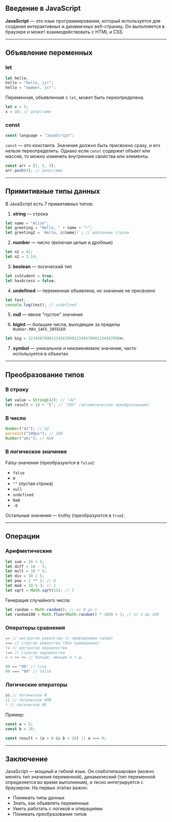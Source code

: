 
## Введение в JavaScript

**JavaScript** — это язык программирования, который используется для создания интерактивных и динамичных веб-страниц. Он выполняется в браузере и может взаимодействовать с HTML и CSS.

___

## Объявление переменных

### let

``` js
let hello;
hello = "hello, js!";
hello = "привет, js!";
```

Переменная, объявленная с `let`, может быть переопределена.

``` js
let x = 5;
x = 10; // допустимо
```

### const

``` js
const language = "JavaScript";
```

`const` — это константа. Значение должно быть присвоено сразу, и его нельзя переопределить. Однако если `const` содержит объект или массив, то можно изменять внутренние свойства или элементы.

``` js
const arr = [1, 2, 3];
arr.push(4); // допустимо
```

___

## Примитивные типы данных

В JavaScript есть 7 примитивных типов:

1.  **string** — строка

``` js
let name = "Alice";
let greeting = "Hello, " + name + "!";
let greeting2 = `Hello, ${name}!`; // шаблонные строки
```

2.  **number** — число (включая целые и дробные)

``` js
let n1 = 42;
let n2 = 3.14;
```

3.  **boolean** — логический тип

``` js
let isStudent = true;
let hasAccess = false;
```

4.  **undefined** — переменная объявлена, но значение не присвоено

``` js
let test;
console.log(test); // undefined
```

5.  **null** — явное "пустое" значение

6.  **bigint** — большие числа, выходящие за пределы `Number.MAX_SAFE_INTEGER`

``` js
let big = 1234567890123456789012345678901234567890n;
```

7.  **symbol** — уникальное и неизменяемое значение, часто используется в объектах

___

## Преобразование типов

### В строку

``` js
let value = String(42); // "42"
let result = 10 + "5"; // "105" (автоматическое преобразование)
```

### В число

``` js
Number("42"); // 42
parseInt("100px"); // 100
Number("abc"); // NaN
```

### В логическое значение

Falsy-значения (преобразуются в `false`):

-   `false`
-   `0`
-   `""` (пустая строка)
-   `null`
-   `undefined`
-   `NaN`
-   `-0`

Остальные значения — truthy (преобразуются в `true`).

___

## Операции

### Арифметические

``` js
let sum = 10 + 5;
let diff = 10 - 5;
let mult = 10 * 5;
let div = 10 / 5;
let pow = 2 ** 3; // 8
let mod = 10 % 3; // 1
let sqrt = Math.sqrt(25); // 5
```

Генерация случайного числа:

``` js
let random = Math.random(); // от 0 до 1
let random100 = Math.floor(Math.random() * 100) + 1; // от 1 до 100
```

### Операторы сравнения

``` js
== // нестрогое равенство (с приведением типов)
=== // строгое равенство (без приведения)
!= // нестрогое неравенство
!== // строгое неравенство
> < >= <= // больше, меньше и т.д.
```

``` js
99 == "99" // true
99 === "99" // false
```

### Логические операторы

``` js
&& // логическое И
|| // логическое ИЛИ
! // логическое НЕ
```

Пример:

``` js
const a = 5;
const b = 10;

const result = (a > 0 && b < 20) || a === 0;
```

___

## Заключение

JavaScript — мощный и гибкий язык. Он слаботипизирован (можно менять тип значения переменной), динамический (тип переменной определяется во время выполнения), и тесно интегрируется с браузером. На первых этапах важно:

-   Понимать типы данных
-   Знать, как объявлять переменные
-   Уметь работать с логикой и операциями
-   Понимать преобразование типов
